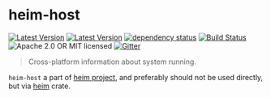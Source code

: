 # heim-host

[![Latest Version](https://img.shields.io/crates/v/heim-host.svg)](https://crates.io/crates/heim-host)
[![Latest Version](https://docs.rs/heim-host/badge.svg)](https://docs.rs/heim-host)
[![dependency status](https://deps.rs/crate/heim-host/0.0.4/status.svg)](https://deps.rs/crate/heim-host/0.0.4)
[![Build Status](https://dev.azure.com/heim-rs/heim/_apis/build/status/heim-rs.heim?branchName=master)](https://dev.azure.com/heim-rs/heim/_build/latest?definitionId=1&branchName=master)
![Apache 2.0 OR MIT licensed](https://img.shields.io/badge/license-Apache2.0%2FMIT-blue.svg)
[![Gitter](https://badges.gitter.im/heim-rs/heim.svg)](https://gitter.im/heim-rs/heim)

> Cross-platform information about system running.

`heim-host` a part of [heim project](https://github.com/heim-rs),
and preferably should not be used directly,
but via [heim](https://crates.io/crates/heim) crate.
